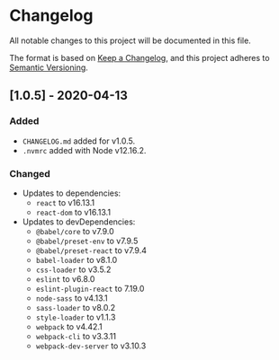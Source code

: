 # Changelog
All notable changes to this project will be documented in this file.

The format is based on [Keep a Changelog](https://keepachangelog.com/en/1.0.0/),
and this project adheres to [Semantic Versioning](https://semver.org/spec/v2.0.0.html).

## [1.0.5] - 2020-04-13
### Added
- `CHANGELOG.md` added for v1.0.5.
- `.nvmrc` added with Node v12.16.2.

### Changed
- Updates to dependencies:
  - `react` to v16.13.1
  - `react-dom` to v16.13.1
- Updates to devDependencies:
  - `@babel/core` to v7.9.0
  - `@babel/preset-env` to v7.9.5
  - `@babel/preset-react` to v7.9.4
  - `babel-loader` to v8.1.0
  - `css-loader` to v3.5.2
  - `eslint` to v6.8.0
  - `eslint-plugin-react` to 7.19.0
  - `node-sass` to v4.13.1
  - `sass-loader` to v8.0.2
  - `style-loader` to v1.1.3
  - `webpack` to v4.42.1
  - `webpack-cli` to v3.3.11
  - `webpack-dev-server` to v3.10.3
